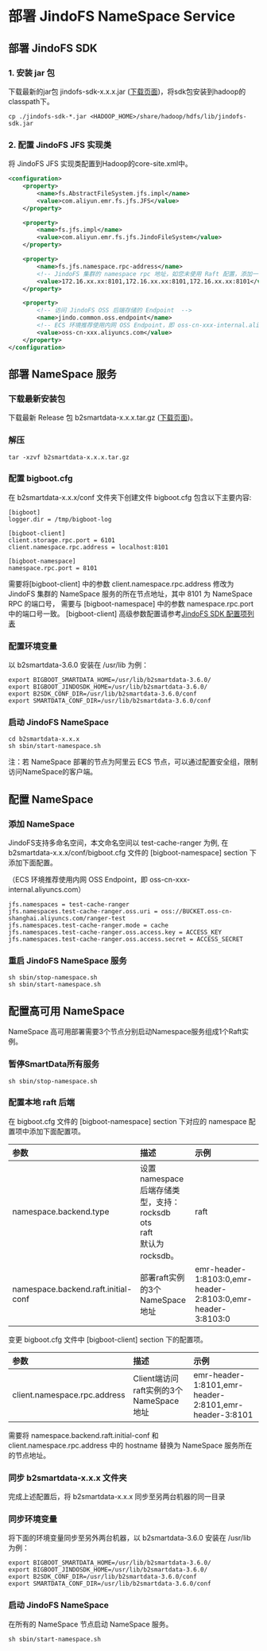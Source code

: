 # 部署 JindoFS NameSpace Service

## 部署 JindoFS SDK
### 1. 安装 jar 包
下载最新的jar包 jindofs-sdk-x.x.x.jar ([下载页面](/docs/jindofs_sdk_download.md))，将sdk包安装到hadoop的classpath下。
```
cp ./jindofs-sdk-*.jar <HADOOP_HOME>/share/hadoop/hdfs/lib/jindofs-sdk.jar
```

### 2. 配置 JindoFS JFS 实现类
将 JindoFS JFS 实现类配置到Hadoop的core-site.xml中。
```xml
<configuration>
    <property>
        <name>fs.AbstractFileSystem.jfs.impl</name>
        <value>com.aliyun.emr.fs.jfs.JFS</value>
    </property>

    <property>
        <name>fs.jfs.impl</name>
        <value>com.aliyun.emr.fs.jfs.JindoFileSystem</value>
    </property>

    <property>
        <name>fs.jfs.namespace.rpc-address</name>
        <!-- JindoFS 集群的 namespace rpc 地址，如您未使用 Raft 配置，添加一个 rpc-address 即可 -->
        <value>172.16.xx.xx:8101,172.16.xx.xx:8101,172.16.xx.xx:8101</value>
    </property>

    <property>
        <!-- 访问 JindoFS OSS 后端存储的 Endpoint  -->
        <name>jindo.common.oss.endpoint</name>
      	<!-- ECS 环境推荐使用内网 OSS Endpoint，即 oss-cn-xxx-internal.aliyuncs.com -->
        <value>oss-cn-xxx.aliyuncs.com</value>
    </property>
</configuration>
```

## 部署 NameSpace 服务
### 下载最新安装包

下载最新 Release 包 b2smartdata-x.x.x.tar.gz ([下载页面](/docs/jindofs_sdk_download.md))。

### 解压
```
tar -xzvf b2smartdata-x.x.x.tar.gz
```

### 配置 bigboot.cfg
在 b2smartdata-x.x.x/conf 文件夹下创建文件 bigboot.cfg  包含以下主要内容:
```
[bigboot]
logger.dir = /tmp/bigboot-log

[bigboot-client]
client.storage.rpc.port = 6101
client.namespace.rpc.address = localhost:8101

[bigboot-namespace]
namespace.rpc.port = 8101
```
需要将[bigboot-client] 中的参数 client.namespace.rpc.address 修改为 JindoFS 集群的 NameSpace 服务的所在节点地址，其中 8101 为 NameSpace RPC 的端口号， 需要与 [bigboot-namespace] 中的参数 namespace.rpc.port 中的端口号一致。
[bigboot-client] 高级参数配置请参考[JindoFS SDK 配置项列表](jindofs_sdk_configuration_list_3_x.md)

### 配置环境变量
以 b2smartdata-3.6.0 安装在 /usr/lib 为例：
```
export BIGBOOT_SMARTDATA_HOME=/usr/lib/b2smartdata-3.6.0/
export BIGBOOT_JINDOSDK_HOME=/usr/lib/b2smartdata-3.6.0/
export B2SDK_CONF_DIR=/usr/lib/b2smartdata-3.6.0/conf
export SMARTDATA_CONF_DIR=/usr/lib/b2smartdata-3.6.0/conf
```

### 启动 JindoFS NameSpace
```
cd b2smartdata-x.x.x
sh sbin/start-namespace.sh
```
注：若 NameSpace 部署的节点为阿里云 ECS 节点，可以通过配置安全组，限制访问NameSpace的客户端。

## 配置 NameSpace
### 添加 NameSpace
JindoFS支持多命名空间，本文命名空间以 test-cache-ranger 为例, 在 b2smartdata-x.x.x/conf/bigboot.cfg 文件的 [bigboot-namespace] section 下添加下面配置。

（ECS 环境推荐使用内网 OSS Endpoint，即 oss-cn-xxx-internal.aliyuncs.com）

```
jfs.namespaces = test-cache-ranger
jfs.namespaces.test-cache-ranger.oss.uri = oss://BUCKET.oss-cn-shanghai.aliyuncs.com/ranger-test
jfs.namespaces.test-cache-ranger.mode = cache
jfs.namespaces.test-cache-ranger.oss.access.key = ACCESS_KEY
jfs.namespaces.test-cache-ranger.oss.access.secret = ACCESS_SECRET
```
### 重启 JindoFS NameSpace 服务
```
sh sbin/stop-namespace.sh
sh sbin/start-namespace.sh
```

## 配置高可用 NameSpace
NameSpace 高可用部署需要3个节点分别启动Namespace服务组成1个Raft实例。
### 暂停SmartData所有服务
```
sh sbin/stop-namespace.sh
```
### 配置本地 raft 后端
在 bigboot.cfg 文件的 [bigboot-namespace] section 下对应的 namespace 配置项中添加下面配置项。

| 参数 | 描述 | 示例 |
| :--- | :--- | :--- |
| namespace.backend.type | 设置namespace后端存储类型，支持：<br /> rocksdb <br /> ots <br /> raft <br /> 默认为rocksdb。 | raft |
| namespace.backend.raft.initial-conf | 部署raft实例的3个NameSpace地址 | emr-header-1:8103:0,emr-header-2:8103:0,emr-header-3:8103:0 |

变更 bigboot.cfg 文件中 [bigboot-client] section 下的配置项。

| 参数 | 描述 | 示例 |
| :--- | :--- | :--- |
| client.namespace.rpc.address | Client端访问raft实例的3个NameSpace地址 | emr-header-1:8101,emr-header-2:8101,emr-header-3:8101 |

需要将 namespace.backend.raft.initial-conf 和 client.namespace.rpc.address 中的 hostname 替换为 NameSpace 服务所在的节点地址。

### 同步 b2smartdata-x.x.x 文件夹
完成上述配置后，将 b2smartdata-x.x.x 同步至另两台机器的同一目录

### 同步环境变量
将下面的环境变量同步至另外两台机器，以 b2smartdata-3.6.0 安装在 /usr/lib 为例：
```
export BIGBOOT_SMARTDATA_HOME=/usr/lib/b2smartdata-3.6.0/
export BIGBOOT_JINDOSDK_HOME=/usr/lib/b2smartdata-3.6.0/
export B2SDK_CONF_DIR=/usr/lib/b2smartdata-3.6.0/conf
export SMARTDATA_CONF_DIR=/usr/lib/b2smartdata-3.6.0/conf
```
### 启动 JindoFS NameSpace
在所有的 NameSpace 节点启动 NameSpace 服务。
```
sh sbin/start-namespace.sh
```
